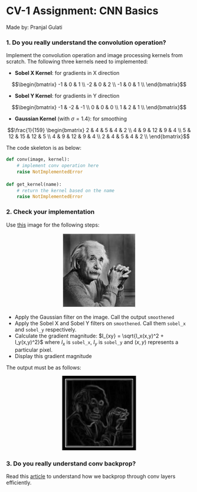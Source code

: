 # CV-1 Assignment: CNN Basics

Made by: Pranjal Gulati

### 1. Do you really understand the convolution operation?

Implement the convolution operation and image processing kernels from scratch. The following three kernels need to implemented:

- **Sobel X Kernel**: for gradients in X direction

$$\begin{bmatrix}
-1 & 0 & 1 \\
-2 & 0 & 2 \\
-1 & 0 & 1 \\
\end{bmatrix}$$

- **Sobel Y Kernel**: for gradients in Y direction

$$\begin{bmatrix}
-1 & -2 & -1 \\
0 & 0 & 0 \\
1 & 2 & 1 \\
\end{bmatrix}$$

- **Gaussian Kernel** (with $\sigma = 1.4$): for smoothing

$$\frac{1}{159}
\begin{bmatrix}
2 & 4  & 5  & 4  & 2 \\
4 & 9  & 12 & 9  & 4 \\
5 & 12 & 15 & 12 & 5 \\
4 & 9  & 12 & 9  & 4 \\
2 & 4  & 5  & 4  & 2 \\
\end{bmatrix}$$

The code skeleton is as below:

```python
def conv(image, kernel):
    # implement conv operation here
    raise NotImplementedError
    
def get_kernel(name):
    # return the kernel based on the name
    raise NotImplementedError
```

### 2. Check your implementation

Use [this](assets/lord_einstein.jpg) image for the following steps:
<center>
<img src="assets/lord_einstein.jpg" width="200">
</center>

- Apply the Gaussian filter on the image. Call the output `smoothened`
- Apply the Sobel X and Sobel Y filters on `smoothened`. Call them `sobel_x` and `sobel_y` respectively.
- Calculate the gradient magnitude: $I_{xy} = \sqrt{I_x(x,y)^2 + I_y(x,y)^2}$ where $I_x$ is `sobel_x`, $I_y$ is `sobel_y` and $(x, y)$ represents a particular pixel.
- Display this gradient magnitude

The output must be as follows:
<center>
<img src="assets/lord_einsteins_edges.jpg" width="200">
</center>

### 3. Do you really understand conv backprop?

Read this [article](https://johnwlambert.github.io/conv-backprop/) to understand how we backprop through conv layers efficiently.
